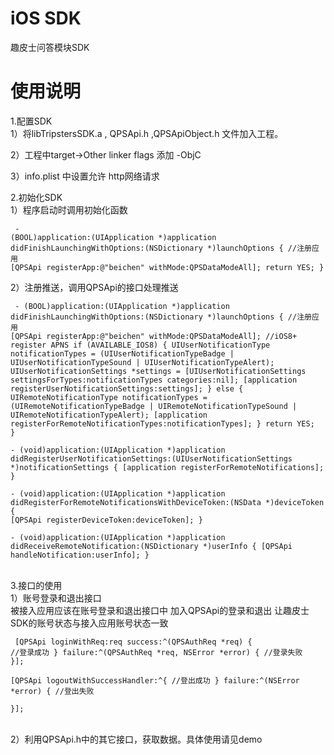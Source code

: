 # iOS SDK
趣皮士问答模块SDK

# 使用说明
1.配置SDK  
  1）将libTripstersSDK.a , QPSApi.h ,QPSApiObject.h 文件加入工程。

  2）工程中target->Other linker flags 添加 -ObjC  
  
  3）info.plist 中设置允许 http网络请求  

2.初始化SDK  
  1）程序启动时调用初始化函数
    <pre><code>
    - (BOOL)application:(UIApplication *)application didFinishLaunchingWithOptions:(NSDictionary *)launchOptions {
        //注册应用
        [QPSApi registerApp:@"beichen" withMode:QPSDataModeAll];
        return YES;
    }
    </code></pre>
 2）注册推送，调用QPSApi的接口处理推送  
    <pre><code>
    - (BOOL)application:(UIApplication *)application didFinishLaunchingWithOptions:(NSDictionary *)launchOptions {
        //注册应用
        [QPSApi registerApp:@"beichen" withMode:QPSDataModeAll];
        //iOS8+ register APNS
        if (AVAILABLE_IOS8) {
            UIUserNotificationType notificationTypes = (UIUserNotificationTypeBadge | UIUserNotificationTypeSound | UIUserNotificationTypeAlert);
            UIUserNotificationSettings *settings  = [UIUserNotificationSettings settingsForTypes:notificationTypes categories:nil];
            [application registerUserNotificationSettings:settings];
        } else {
            UIRemoteNotificationType notificationTypes  = (UIRemoteNotificationTypeBadge | UIRemoteNotificationTypeSound | UIRemoteNotificationTypeAlert);
            [application registerForRemoteNotificationTypes:notificationTypes];
        }
        return YES;
    }  
    - (void)application:(UIApplication *)application didRegisterUserNotificationSettings:(UIUserNotificationSettings *)notificationSettings {
        [application registerForRemoteNotifications];
    }  
    - (void)application:(UIApplication *)application didRegisterForRemoteNotificationsWithDeviceToken:(NSData *)deviceToken {
        [QPSApi registerDeviceToken:deviceToken];
    }  
    - (void)application:(UIApplication *)application didReceiveRemoteNotification:(NSDictionary *)userInfo {
        [QPSApi handleNotification:userInfo];
    }
    </code></pre>  
3.接口的使用  
    1）账号登录和退出接口  
    被接入应用应该在账号登录和退出接口中 加入QPSApi的登录和退出 让趣皮士SDK的账号状态与接入应用账号状态一致  
    <pre><code>
    [QPSApi loginWithReq:req success:^(QPSAuthReq *req) {
        //登录成功
    } failure:^(QPSAuthReq *req, NSError *error) {
        //登录失败
    }];  
    [QPSApi logoutWithSuccessHandler:^{
        //登出成功
    } failure:^(NSError *error) {
        //登出失败    
    }];
    </code></pre>  
    2）利用QPSApi.h中的其它接口，获取数据。具体使用请见demo
   

